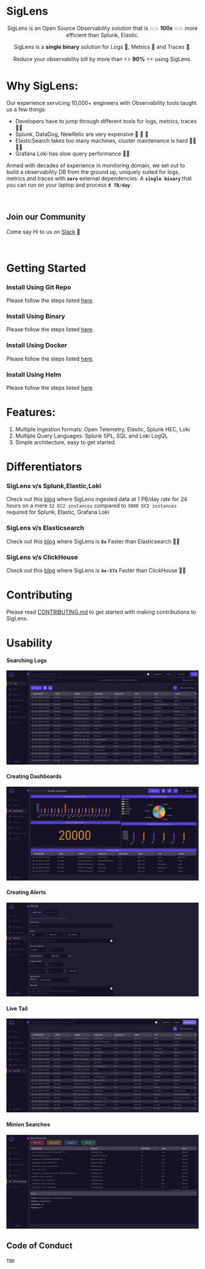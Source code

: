 # SigLens

<p align="center">
  

  <p align="center">SigLens is an Open Source Observability solution that is 💥💥 <b>100x</b> 💥💥 more efficient than Splunk, Elastic.</p>
  <p align="center">SigLens is a <b>single binary</b> solution for Logs 🎯, Metrics 🎯 and Traces 🎯.</p>
  <p align="center">Reduce your observability bill by more than ⚡⚡ <b>90%</b> ⚡⚡ using SigLens.</p>

</p>



# Why SigLens:
Our experience servicing 10,000+ engineers with Observability tools taught us a few things:

- Developers have to jump through different tools for logs, metrics, traces 🏃💦 
- Splunk, DataDog, NewRelic are very expensive 💸 💸 💸 
- ElasticSearch takes too many machines, cluster maintenance is hard 👩‍💻👩‍💻
- Grafana Loki has slow query performance 🐌🐌


Armed with decades of experience in monitoring domain, we set out to build a observability DB from the ground up, uniquely suited for logs, metrics and traces with **`zero`** external dependencies. A **`single binary`** that you can run on your laptop and process **`8 TB/day`**.  
<br /><br />


## Join our Community

Come say Hi to us on <a href="https://www.siglens.com/slack" target="_blank">Slack</a> 👋

<br />

# Getting Started

### Install Using Git Repo
Please follow the steps listed <a href="https://siglens.github.io/siglens-docs/installation/git" target="_blank">here</a>.


### Install Using Binary
Please follow the steps listed <a href="https://siglens.github.io/siglens-docs/installation/binary" target="_blank">here</a>.


### Install Using Docker
Please follow the steps listed <a href="https://siglens.github.io/siglens-docs/installation/docker" target="_blank">here</a>.

### Install Using Helm
Please follow the steps listed <a href="https://siglens.github.io/siglens-docs/installation/helm" target="_blank">here</a>.
<br />

# Features:

1. Multiple Ingestion formats: Open Telemetry, Elastic, Splunk HEC, Loki
2. Multiple Query Languages: Splunk SPL, SQL and Loki LogQL
3. Simple architecture, easy to get started.

# Differentiators

### SigLens v/s Splunk,Elastic,Loki  
Check out this <a href="https://www.sigscalr.io/blog/petabyte-of-observability-data.html" target="_blank">blog</a> where SigLens ingested data at 1 PB/day rate for 24 hours on a mere `32 EC2 instances` compared to `3000 EC2 instances` required for Splunk, Elastic, Grafana Loki

### SigLens v/s Elasticsearch 
Check out this <a href="https://www.sigscalr.io/blog/sigscalr-vs-elasticsearch.html" target="_blank">blog</a> where SigLens is **`8x`** Faster than Elasticsearch 🚀🚀

### SigLens v/s ClickHouse 
Check out this <a href="https://www.sigscalr.io/blog/sigscalr-vs-clickhouse.html" target="_blank">blog</a> where SigLens is **`4x-37x`** Faster than ClickHouse 🚀🚀


# Contributing

Please read [CONTRIBUTING.md](CONTRIBUTING.md) to get started with making contributions to SigLens.

# Usability

#### Searching Logs
![Searching Logs](./static/assets/readme-assets/log-searching.png)

#### Creating Dashboards
![Creating Dashboards](./static/assets/readme-assets/dashboards.png)

#### Creating Alerts
![Creating Alerts](./static/assets/readme-assets/alerting.png)

#### Live Tail
![Live Tail](./static/assets/readme-assets/live-tail.png)

#### Minion Searches
![Minion Searches](./static/assets/readme-assets/minion-searches.png)


## Code of Conduct
`TBD`

